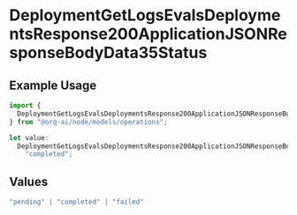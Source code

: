 # DeploymentGetLogsEvalsDeploymentsResponse200ApplicationJSONResponseBodyData35Status

## Example Usage

```typescript
import {
  DeploymentGetLogsEvalsDeploymentsResponse200ApplicationJSONResponseBodyData35Status,
} from "@orq-ai/node/models/operations";

let value:
  DeploymentGetLogsEvalsDeploymentsResponse200ApplicationJSONResponseBodyData35Status =
    "completed";
```

## Values

```typescript
"pending" | "completed" | "failed"
```